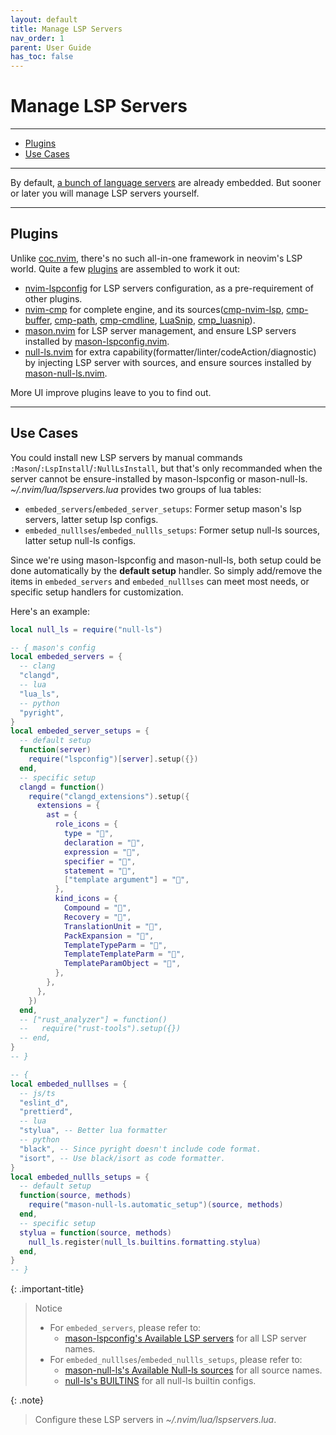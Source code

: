 ```yaml
---
layout: default
title: Manage LSP Servers
nav_order: 1
parent: User Guide
has_toc: false
---
```


# Manage LSP Servers

---

- [Plugins](#plugins)
- [Use Cases](#use-cases)

---

By default, [a bunch of language servers](/lin.nvim.dev/appendix/#lsp-servers) are already embedded. But sooner or later you will manage LSP servers yourself.

---

## Plugins

Unlike [coc.nvim](https://github.com/neoclide/coc.nvim), there's no such all-in-one framework in neovim's LSP world. Quite a few [plugins](/lin.nvim.dev/user-guide/#ide-like-editing-features) are assembled to work it out:

- [nvim-lspconfig](https://github.com/neovim/nvim-lspconfig) for LSP servers configuration, as a pre-requirement of other plugins.
- [nvim-cmp](https://github.com/hrsh7th/nvim-cmp) for complete engine, and its sources([cmp-nvim-lsp](https://github.com/hrsh7th/cmp-nvim-lsp), [cmp-buffer](https://github.com/hrsh7th/cmp-buffer), [cmp-path](https://github.com/hrsh7th/cmp-path), [cmp-cmdline](https://github.com/hrsh7th/cmp-cmdline), [LuaSnip](https://github.com/L3MON4D3/LuaSnip), [cmp_luasnip](https://github.com/saadparwaiz1/cmp_luasnip)).
- [mason.nvim](https://github.com/williamboman/mason.nvim) for LSP server management, and ensure LSP servers installed by [mason-lspconfig.nvim](https://github.com/williamboman/mason-lspconfig.nvim).
- [null-ls.nvim](https://github.com/jose-elias-alvarez/null-ls.nvim) for extra capability(formatter/linter/codeAction/diagnostic) by injecting LSP server with sources, and ensure sources installed by [mason-null-ls.nvim](https://github.com/jay-babu/mason-null-ls.nvim).

More UI improve plugins leave to you to find out.

---

## Use Cases

You could install new LSP servers by manual commands `:Mason`/`:LspInstall`/`:NullLsInstall`, but that's only recommanded when the server cannot be ensure-installed by mason-lspconfig or mason-null-ls.
_~/.nvim/lua/lspservers.lua_ provides two groups of lua tables:

- `embeded_servers`/`embeded_server_setups`: Former setup mason's lsp servers, latter setup lsp configs.
- `embeded_nulllses`/`embeded_nullls_setups`: Former setup null-ls sources, latter setup null-ls configs.

Since we're using mason-lspconfig and mason-null-ls, both setup could be done automatically by the **default setup** handler.
So simply add/remove the items in `embeded_servers` and `embeded_nulllses` can meet most needs, or specific setup handlers for customization.

Here's an example:

```lua
local null_ls = require("null-ls")

-- { mason's config
local embeded_servers = {
  -- clang
  "clangd",
  -- lua
  "lua_ls",
  -- python
  "pyright",
}
local embeded_server_setups = {
  -- default setup
  function(server)
    require("lspconfig")[server].setup({})
  end,
  -- specific setup
  clangd = function()
    require("clangd_extensions").setup({
      extensions = {
        ast = {
          role_icons = {
            type = "",
            declaration = "",
            expression = "",
            specifier = "",
            statement = "",
            ["template argument"] = "",
          },
          kind_icons = {
            Compound = "",
            Recovery = "",
            TranslationUnit = "",
            PackExpansion = "",
            TemplateTypeParm = "",
            TemplateTemplateParm = "",
            TemplateParamObject = "",
          },
        },
      },
    })
  end,
  -- ["rust_analyzer"] = function()
  --   require("rust-tools").setup({})
  -- end,
}
-- }

-- {
local embeded_nulllses = {
  -- js/ts
  "eslint_d",
  "prettierd",
  -- lua
  "stylua", -- Better lua formatter
  -- python
  "black", -- Since pyright doesn't include code format.
  "isort", -- Use black/isort as code formatter.
}
local embeded_nullls_setups = {
  -- default setup
  function(source, methods)
    require("mason-null-ls.automatic_setup")(source, methods)
  end,
  -- specific setup
  stylua = function(source, methods)
    null_ls.register(null_ls.builtins.formatting.stylua)
  end,
}
-- }

```

{: .important-title}

> Notice
>
> - For `embeded_servers`, please refer to:
>   - [mason-lspconfig's Available LSP servers](https://github.com/williamboman/mason-lspconfig.nvim#available-lsp-servers) for all LSP server names.
> - For `embeded_nulllses`/`embeded_nullls_setups`, please refer to:
>   - [mason-null-ls's Available Null-ls sources](https://github.com/jay-babu/mason-null-ls.nvim#available-null-ls-sources) for all source names.
>   - [null-ls's BUILTINS](https://github.com/jose-elias-alvarez/null-ls.nvim/blob/main/doc/BUILTINS.md) for all null-ls builtin configs.

{: .note}

> Configure these LSP servers in _~/.nvim/lua/lspservers.lua_.
